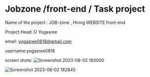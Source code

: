 # Jobzone /front-end / Task project
Name of the project : JOB-zone , Hiring  WEBSITE front-end 

Project Head: O Yogasree

email: yogasree0818@gmail.com

username:yogasree0818

screen shots:
![Screenshot 2023-08-02 183000](https://github.com/yogasreeo818/yogasree/assets/141234096/74f6d2e8-35c2-4c58-878e-80630e050f56)



![Screenshot 2023-08-02 182845](https://github.com/yogasreeo818/yogasree/assets/141234096/fa5e2241-b041-4bbd-9eb8-ee49a901f3a5)


